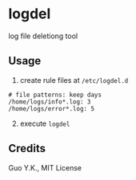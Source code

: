 # logdel

log file deletiong tool

## Usage

1. create rule files at `/etc/logdel.d`

```
# file patterns: keep days
/home/logs/info*.log: 3
/home/logs/error*.log: 5
```

2. execute `logdel`

## Credits

Guo Y.K., MIT License
